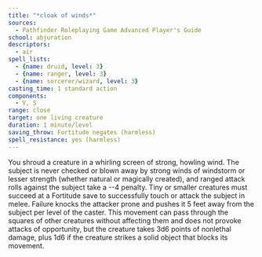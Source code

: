 ```yaml
---
title: "*cloak of winds*"
sources:
  - Pathfinder Roleplaying Game Advanced Player's Guide
school: abjuration
descriptors:
  - air
spell_lists:
  - {name: druid, level: 3}
  - {name: ranger, level: 3}
  - {name: sorcerer/wizard, level: 3}
casting_time: 1 standard action
components:
  - V, S
range: close
target: one living creature
duration: 1 minute/level
saving_throw: Fortitude negates (harmless)
spell_resistance: yes (harmless)
---
```


You shroud a creature in a whirling screen of strong, howling wind. The subject is never checked or blown away by strong winds of windstorm or lesser strength (whether natural or magically created), and ranged attack rolls against the subject take a --4 penalty. Tiny or smaller creatures must succeed at a Fortitude save to successfully touch or attack the subject in melee. Failure knocks the attacker prone and pushes it 5 feet away from the subject per level of the caster. This movement can pass through the squares of other creatures without affecting them and does not provoke attacks of opportunity, but the creature takes 3d6 points of nonlethal damage, plus 1d6 if the creature strikes a solid object that blocks its movement.

